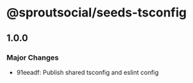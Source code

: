 # @sproutsocial/seeds-tsconfig

## 1.0.0

### Major Changes

- 91eeadf: Publish shared tsconfig and eslint config
